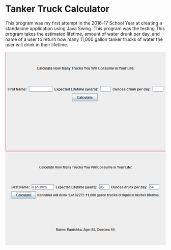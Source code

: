# Tanker Truck Calculator

This program was my first attempt in the 2016-17 School Year at creating a standalone application using Java Swing.  This program was the testing
This program takes the estimated lifetime, amount of water drunk per day, and name of a user to return how many 11,000 gallon tanker trucks of water the user will drink in their lifetime.  

![alt text](https://github.com/KRagula/Programming-II-Portfolio/blob/master/TankerTruckGUI/Screenshots/TankerCalc.png)
![alt text](https://github.com/KRagula/Programming-II-Portfolio/blob/master/TankerTruckGUI/Screenshots/ResultsTanker.png)


